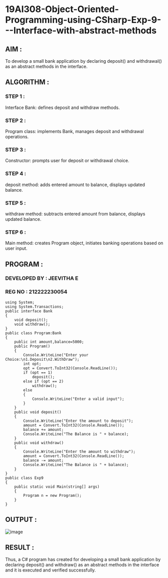# 19AI308-Object-Oriented-Programming-using-CSharp-Exp-9---Interface-with-abstract-methods

## AIM :

To develop a small bank application by declaring deposit() and withdrawal() as an abstract methods in the interface. 

## ALGORITHM :

### STEP 1 :

Interface Bank: defines deposit and withdraw methods.

### STEP 2 :

Program class: implements Bank, manages deposit and withdrawal operations.

### STEP 3 :

Constructor: prompts user for deposit or withdrawal choice.

### STEP 4 :

deposit method: adds entered amount to balance, displays updated balance.

### STEP 5 :

withdraw method: subtracts entered amount from balance, displays updated balance.

### STEP 6 :

Main method: creates Program object, initiates banking operations based on user input.

## PROGRAM :

### DEVELOPED BY : JEEVITHA E
### REG NO : 212222230054

```
using System;
using System.Transactions;
public interface Bank
{
    void deposit();
    void withdraw();
}
public class Program:Bank
{
    public int amount,balance=5000;
    public Program()
    {
        Console.WriteLine("Enter your Choice:\n1.Deposit\n2.WithDraw");
        int opt;
        opt = Convert.ToInt32(Console.ReadLine());
        if (opt == 1)
            deposit();
        else if (opt == 2)
            withdraw();
        else
        {
            Console.WriteLine("Enter a valid input");
        }
    }
    public void deposit()
    {
        Console.WriteLine("Enter the amount to deposit");
        amount = Convert.ToInt32(Console.ReadLine());
        balance += amount;
        Console.WriteLine("The Balance is " + balance);
    }
    public void withdraw()
    {
        Console.WriteLine("Enter the amount to withdraw");
        amount = Convert.ToInt32(Console.ReadLine());
        balance -= amount;
        Console.WriteLine("The Balance is " + balance);
    }
}
public class Exp9
{
    public static void Main(string[] args)
    {
        Program n = new Program();
    }
}
```

## OUTPUT :
![image](https://github.com/Jeevithaelumalai/19AI308-Object-Oriented-Programming-using-CSharp-Exp-9---Interface-with-abstract-methods/assets/118708245/4d2d0451-a637-4181-9f37-c49382215a5f)


## RESULT :

Thus, a C# program has created for developing a small bank application by declaring deposit() and withdraw() as an abstract methods in the interface and it is executed and verified successfully.
